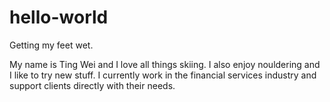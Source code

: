 # hello-world
Getting my feet wet.

My name is Ting Wei and I love all things skiing. I also enjoy nouldering and I like to try new stuff. I currently work in the financial services industry and support clients directly with their needs. 
